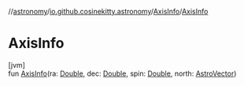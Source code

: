 //[astronomy](../../../index.md)/[io.github.cosinekitty.astronomy](../index.md)/[AxisInfo](index.md)/[AxisInfo](-axis-info.md)

# AxisInfo

[jvm]\
fun [AxisInfo](-axis-info.md)(ra: [Double](https://kotlinlang.org/api/latest/jvm/stdlib/kotlin/-double/index.html), dec: [Double](https://kotlinlang.org/api/latest/jvm/stdlib/kotlin/-double/index.html), spin: [Double](https://kotlinlang.org/api/latest/jvm/stdlib/kotlin/-double/index.html), north: [AstroVector](../-astro-vector/index.md))
